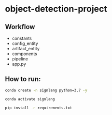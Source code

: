 # object-detection-project

## Workflow

 - constants
 - config_entity
 - artifact_entity 
 - components
 - pipeline 
 - app.py

## How to run:
  
``` bash
conda create -n signlang python=3.7 -y
```

```bash
conda activate signlang 
```

```bash
pip install -r requirements.txt
```